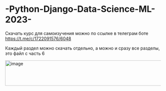 # -Python-Django-Data-Science-ML-2023-
Скачать курс для самоизучения можно по ссылке в телеграм боте https://t.me/c/1722091576/6048

Каждый раздел можно скачать отдельно, а можно и сразу все разделы, это файл с часть 6


<img width="525" height="82" alt="image" src="https://github.com/user-attachments/assets/cc907cee-102f-4fb1-922b-7aeb8e644bd3" />
